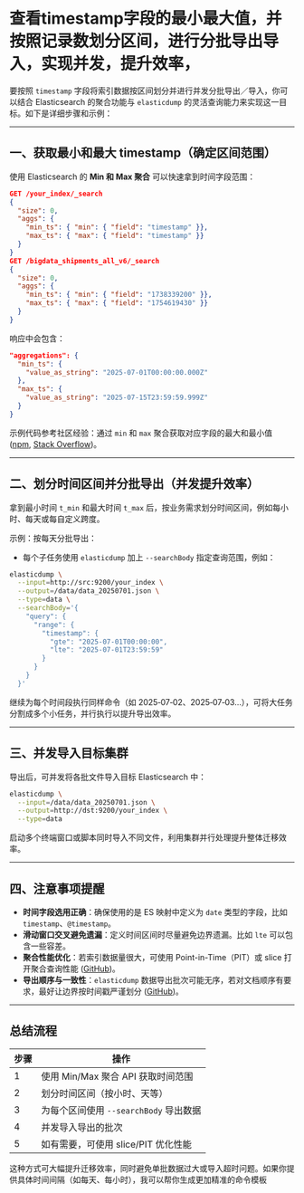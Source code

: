 
# 查看timestamp字段的最小最大值，并按照记录数划分区间，进行分批导出导入，实现并发，提升效率，

要按照 `timestamp` 字段将索引数据按区间划分并进行并发分批导出／导入，你可以结合 Elasticsearch 的聚合功能与 `elasticdump` 的灵活查询能力来实现这一目标。如下是详细步骤和示例：

---

## 一、获取最小和最大 timestamp（确定区间范围）

使用 Elasticsearch 的 **Min 和 Max 聚合** 可以快速拿到时间字段范围：

```json
GET /your_index/_search
{
  "size": 0,
  "aggs": {
	"min_ts": { "min": { "field": "timestamp" }},
	"max_ts": { "max": { "field": "timestamp" }}
  }
}
GET /bigdata_shipments_all_v6/_search
{
  "size": 0,
  "aggs": {
	"min_ts": { "min": { "field": "1738339200" }},
	"max_ts": { "max": { "field": "1754619430" }}
  }
}
```

响应中会包含：

```json
"aggregations": {
  "min_ts": {
	"value_as_string": "2025‑07‑01T00:00:00.000Z"
  },
  "max_ts": {
	"value_as_string": "2025‑07‑15T23:59:59.999Z"
  }
}
```

示例代码参考社区经验：通过 `min` 和 `max` 聚合获取对应字段的最大和最小值 ([npm][1], [Stack Overflow][2])。

---

## 二、划分时间区间并分批导出（并发提升效率）

拿到最小时间 `t_min` 和最大时间 `t_max` 后，按业务需求划分时间区间，例如每小时、每天或每自定义跨度。

示例：按每天分批导出：

* 每个子任务使用 `elasticdump` 加上 `--searchBody` 指定查询范围，例如：

```bash
elasticdump \
  --input=http://src:9200/your_index \
  --output=/data/data_20250701.json \
  --type=data \
  --searchBody='{
	"query": {
	  "range": {
		"timestamp": {
		  "gte": "2025-07-01T00:00:00",
		  "lte": "2025-07-01T23:59:59"
		}
	  }
	}
  }'
```

继续为每个时间段执行同样命令（如 2025‑07‑02、2025‑07‑03…），可将大任务分割成多个小任务，并行执行以提升导出效率。

---

## 三、并发导入目标集群

导出后，可并发将各批文件导入目标 Elasticsearch 中：

```bash
elasticdump \
  --input=/data/data_20250701.json \
  --output=http://dst:9200/your_index \
  --type=data
```

启动多个终端窗口或脚本同时导入不同文件，利用集群并行处理提升整体迁移效率。

---

## 四、注意事项提醒

* **时间字段选用正确**：确保使用的是 ES 映射中定义为 `date` 类型的字段，比如 `timestamp`、`@timestamp`。
* **滑动窗口交叉避免遗漏**：定义时间区间时尽量避免边界遗漏。比如 `lte` 可以包含一些容差。
* **聚合性能优化**：若索引数据量很大，可使用 Point-in-Time（PIT）或 slice 打开聚合查询性能 ([GitHub][3])。
* **导出顺序与一致性**：`elasticdump` 数据导出批次可能无序，若对文档顺序有要求，最好让边界按时间戳严谨划分 ([GitHub][3])。

---

## 总结流程

| 步骤 | 操作                          |
| -- | --------------------------- |
| 1  | 使用 Min/Max 聚合 API 获取时间范围    |
| 2  | 划分时间区间（按小时、天等）              |
| 3  | 为每个区间使用 `--searchBody` 导出数据 |
| 4  | 并发导入导出的批次                   |
| 5  | 如有需要，可使用 slice/PIT 优化性能     |

这种方式可大幅提升迁移效率，同时避免单批数据过大或导入超时问题。如果你提供具体时间间隔（如每天、每小时），我可以帮你生成更加精准的命令模板

[1]: https://www.npmjs.com/package/elasticdump/v/1.0.0?utm_source=chatgpt.com "elasticdump"
[2]: https://stackoverflow.com/questions/74582703/how-can-we-get-the-minimum-and-maximum-dates-of-data-in-each-indices-in-elastic?utm_source=chatgpt.com "How can we get the minimum and maximum dates of data ..."
[3]: https://github.com/elasticsearch-dump/elasticsearch-dump?utm_source=chatgpt.com "elasticsearch-dump/elasticsearch-dump: Import and export ..."


